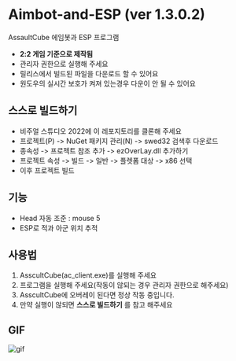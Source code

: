 # Aimbot-and-ESP (ver 1.3.0.2)

AssaultCube 에임봇과 ESP 프로그램

- **2:2 게임 기준으로 제작됨**  
- 관리자 권한으로 실행해 주세요
- 릴리스에서 빌드된 파일을 다운로드 할 수 있어요
- 원도우의 실시간 보호가 켜져 있는경우 다운이 안 될 수 있어요

## 스스로 빌드하기

- 비주얼 스튜디오 2022에 이 레포지토리를 클론해 주세요
- 프로젝트(P) -> NuGet 패키지 관리(N) -> swed32 검색후 다운로드
- 종속성 -> 프로젝트 참조 추가 -> ezOverLay.dll 추가하기 
- 프로젝트 속성 -> 빌드 -> 일반 -> 플렛폼 대상 -> x86 선택 
- 이후 프로젝트 빌드 


## 기능

- Head 자동 조준 : mouse 5 
- ESP로 적과 아군 위치 추적 

## 사용법

1. AsscultCube(ac_client.exe)를 실행해 주세요
2. 프로그램을 실행해 주세요(작동이 않되는 경우 관리자 권한으로 해주세요)
3. AsscultCube에 오버레이 된다면 정상 작동 중입니다.
4. 만약 실행이 않되면 **스스로 빌드하기** 를 참고 해주세요 

## GIF 

![gif](https://github.com/karistin/Aimbot-and-ESP/blob/master/Aimbot-ESP.gif)
